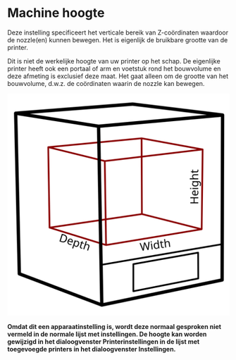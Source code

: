 Machine hoogte
====
Deze instelling specificeert het verticale bereik van Z-coördinaten waardoor de nozzle(en) kunnen bewegen. Het is eigenlijk de bruikbare grootte van de printer.

Dit is niet de werkelijke hoogte van uw printer op het schap. De eigenlijke printer heeft ook een portaal of arm en voetstuk rond het bouwvolume en deze afmeting is exclusief deze maat. Het gaat alleen om de grootte van het bouwvolume, d.w.z. de coördinaten waarin de nozzle kan bewegen.

![De afmetingen van het bouwvolume](../../../articles/images/build_volume_dimensions.svg)

**Omdat dit een apparaatinstelling is, wordt deze normaal gesproken niet vermeld in de normale lijst met instellingen. De hoogte kan worden gewijzigd in het dialoogvenster Printerinstellingen in de lijst met toegevoegde printers in het dialoogvenster Instellingen.**